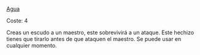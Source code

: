 [Agua](Español/Elementos/Agua.md)

Coste: 4

Creas un escudo a un maestro, este sobrevivirá a un ataque.
Este hechizo tienes que tirarlo antes de que ataquen el maestro.
Se puede usar en cualquier momento.